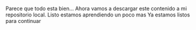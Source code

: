 Parece que todo esta bien...
Ahora vamos a descargar este contenido a mi repositorio local.
Listo estamos aprendiendo un poco mas
Ya estamos listos para continuar
